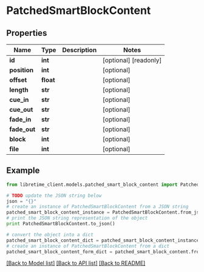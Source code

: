 # PatchedSmartBlockContent


## Properties

Name | Type | Description | Notes
------------ | ------------- | ------------- | -------------
**id** | **int** |  | [optional] [readonly] 
**position** | **int** |  | [optional] 
**offset** | **float** |  | [optional] 
**length** | **str** |  | [optional] 
**cue_in** | **str** |  | [optional] 
**cue_out** | **str** |  | [optional] 
**fade_in** | **str** |  | [optional] 
**fade_out** | **str** |  | [optional] 
**block** | **int** |  | [optional] 
**file** | **int** |  | [optional] 

## Example

```python
from libretime_client.models.patched_smart_block_content import PatchedSmartBlockContent

# TODO update the JSON string below
json = "{}"
# create an instance of PatchedSmartBlockContent from a JSON string
patched_smart_block_content_instance = PatchedSmartBlockContent.from_json(json)
# print the JSON string representation of the object
print PatchedSmartBlockContent.to_json()

# convert the object into a dict
patched_smart_block_content_dict = patched_smart_block_content_instance.to_dict()
# create an instance of PatchedSmartBlockContent from a dict
patched_smart_block_content_form_dict = patched_smart_block_content.from_dict(patched_smart_block_content_dict)
```
[[Back to Model list]](../README.md#documentation-for-models) [[Back to API list]](../README.md#documentation-for-api-endpoints) [[Back to README]](../README.md)


